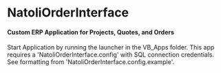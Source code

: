 # NatoliOrderInterface
#### Custom ERP Application for Projects, Quotes, and Orders
Start Application by running the launcher in the VB_Apps folder.
This app requires a 'NatoliOrderInterface.config' with SQL connection credentials.
See formatting from 'NatoliOrderInterface.config.example'.
